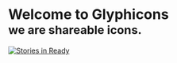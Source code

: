 # Welcome to Glyphicons <br/><small>we are shareable icons.</small>
[![Stories in Ready](https://badge.waffle.io/wurde/habit_journal.svg?label=ready&title=Ready)](http://waffle.io/wurde/habit_journal)
